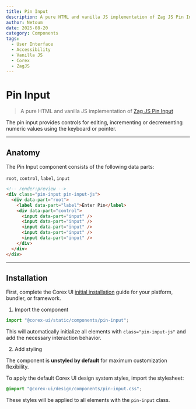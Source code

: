 ```yaml
---
title: Pin Input
description: A pure HTML and vanilla JS implementation of Zag JS Pin Input
author: Netoum
date: 2025-08-20
category: Components
tags:
  - User Interface
  - Accessibility
  - Vanilla JS
  - Corex
  - ZagJS
---
```


# Pin Input

> A pure HTML and vanilla JS implementation of [Zag JS Pin Input](https://zagjs.com/components/react/pin-input)

The pin input provides controls for editing, incrementing or decrementing numeric values using the keyboard or pointer.

---

## Anatomy

The Pin Input component consists of the following data parts:

`root`, `control`, `label`, `input`

```html
<!-- render:preview -->
<div class="pin-input pin-input-js">
  <div data-part="root">
    <label data-part="label">Enter Pin</label>
    <div data-part="control">
      <input data-part="input" />
      <input data-part="input" />
      <input data-part="input" />
      <input data-part="input" />
      <input data-part="input" />
    </div>
  </div>
</div>
```

---

## Installation

First, complete the Corex UI [initial installation](/installation/introduction) guide for your platform, bundler, or framework.

1. Import the component

```ts
import "@corex-ui/static/components/pin-input";
```

This will automatically initialize all elements with `class="pin-input-js"` and add the necessary interaction behavior.

2. Add styling

The component is **unstyled by default** for maximum customization flexibility.

To apply the default Corex UI design system styles, import the stylesheet:

```css
@import "@corex-ui/design/components/pin-input.css";
```

These styles will be applied to all elements with the `pin-input` class.
